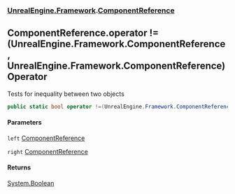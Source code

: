 ### [UnrealEngine.Framework](./UnrealEngine-Framework.md 'UnrealEngine.Framework').[ComponentReference](./ComponentReference.md 'UnrealEngine.Framework.ComponentReference')
## ComponentReference.operator !=(UnrealEngine.Framework.ComponentReference, UnrealEngine.Framework.ComponentReference) Operator
Tests for inequality between two objects  
```csharp
public static bool operator !=(UnrealEngine.Framework.ComponentReference left, UnrealEngine.Framework.ComponentReference right);
```
#### Parameters
<a name='UnrealEngine-Framework-ComponentReference-op_Inequality(UnrealEngine-Framework-ComponentReference_UnrealEngine-Framework-ComponentReference)-left'></a>
`left` [ComponentReference](./ComponentReference.md 'UnrealEngine.Framework.ComponentReference')  
  
<a name='UnrealEngine-Framework-ComponentReference-op_Inequality(UnrealEngine-Framework-ComponentReference_UnrealEngine-Framework-ComponentReference)-right'></a>
`right` [ComponentReference](./ComponentReference.md 'UnrealEngine.Framework.ComponentReference')  
  
#### Returns
[System.Boolean](https://docs.microsoft.com/en-us/dotnet/api/System.Boolean 'System.Boolean')  
